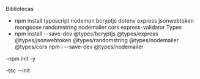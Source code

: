Bibliotecas

- npm install typescript nodemon bcryptjs dotenv express jsonwebtoken mongoose randomstring nodemailer cors express-validator
  Types
- npm install --save-dev @types/bcryptjs @types/express @types/jsonwebtoken @types/randomstring @types/nodemailer @types/cors npm i --save-dev @types/nodemailer

-npm init -y

-tsc --init
